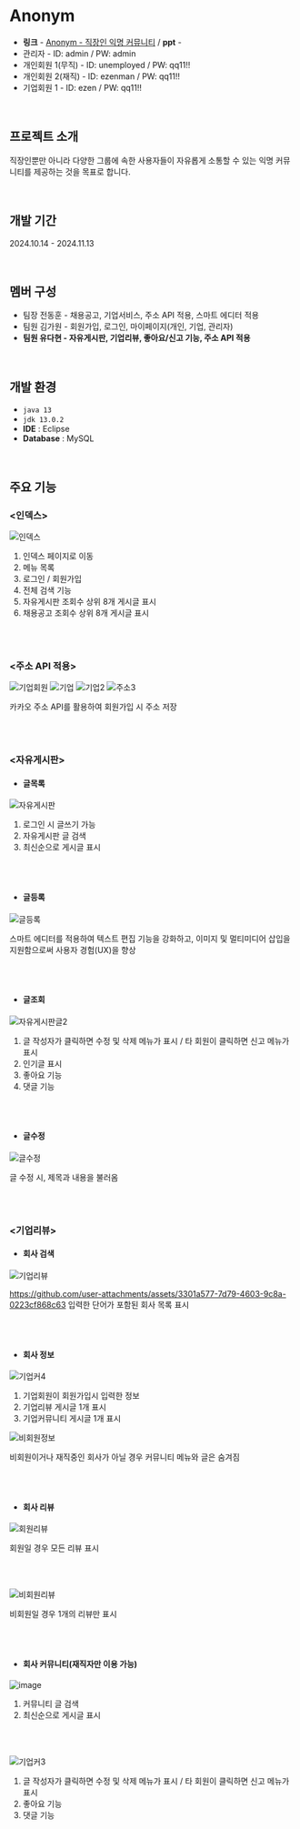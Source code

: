 # Anonym
- **링크** - [Anonym - 직장인 익명 커뮤니티](http://52.79.242.234:8080/Anonym/index.jsp) / **ppt** - 
- 관리자 - ID: admin / PW: admin
- 개인회원 1(무직) - ID: unemployed / PW: qq11!!  
- 개인회원 2(재직) - ID: ezenman / PW: qq11!!
- 기업회원 1 - ID: ezen / PW: qq11!!

<br>

## 프로젝트 소개
직장인뿐만 아니라 다양한 그룹에 속한 사용자들이 자유롭게 소통할 수 있는 익명 커뮤니티를 제공하는 것을 목표로 합니다.

<br>

## 개발 기간
2024.10.14 - 2024.11.13

<br>
  
## 멤버 구성
- 팀장 전동훈 - 채용공고, 기업서비스, 주소 API 적용, 스마트 에디터 적용
- 팀원 김가원 - 회원가입, 로그인, 마이페이지(개인, 기업, 관리자)
- **팀원 유다현 - 자유게시판, 기업리뷰, 좋아요/신고 기능, 주소 API 적용**

<br>

## 개발 환경
- `java 13`
- `jdk 13.0.2`
- **IDE** : Eclipse
- **Database** : MySQL
  
<br>

## 주요 기능

### <인덱스>
![인덱스](https://github.com/user-attachments/assets/08db223c-d979-4fca-98c9-0a8564ad3219)

1. 인덱스 페이지로 이동
2. 메뉴 목록
3. 로그인 / 회원가입
4. 전체 검색 기능
5. 자유게시판 조회수 상위 8개 게시글 표시
6. 채용공고 조회수 상위 8개 게시글 표시

<br><br>

### <주소 API 적용>
![기업회원](https://github.com/user-attachments/assets/5904c051-592f-4abb-81de-e20b310b554f)
![기업](https://github.com/user-attachments/assets/cd68d8d9-6a9e-47d0-ae80-2164aac86ecf)
![기업2](https://github.com/user-attachments/assets/5da5733b-26b1-43b0-a6d4-e8ed39ef6f8a)
![주소3](https://github.com/user-attachments/assets/704f11a7-57e4-48cf-92ae-c29293cd935c)

카카오 주소 API를 활용하여 회원가입 시 주소 저장

<br><br>

### <자유게시판>
- #### 글목록
![자유게시판](https://github.com/user-attachments/assets/4d70310c-7c03-4879-b7ed-702094fa3b43)

1. 로그인 시 글쓰기 가능
2. 자유게시판 글 검색
3. 최신순으로 게시글 표시 

<br><br>

- #### 글등록
![글등록](https://github.com/user-attachments/assets/4d961635-dfa4-4aa7-b06e-959e1180c7b8)

스마트 에디터를 적용하여 텍스트 편집 기능을 강화하고, 이미지 및 멀티미디어 삽입을 지원함으로써 사용자 경험(UX)을 향상

<br><br>

- #### 글조회
![자유게시판글2](https://github.com/user-attachments/assets/b404bd8c-96fa-4df5-b936-c70da601bd42)

1. 글 작성자가 클릭하면 수정 및 삭제 메뉴가 표시 / 타 회원이 클릭하면 신고 메뉴가 표시
2. 인기글 표시
3. 좋아요 기능
4. 댓글 기능

<br><br>

- #### 글수정
![글수정](https://github.com/user-attachments/assets/4bfb6508-0e59-48c0-91b1-b0452e97c6bd)

글 수정 시, 제목과 내용을 불러옴

<br><br>

### <기업리뷰>
- #### 회사 검색
![기업리뷰](https://github.com/user-attachments/assets/0c839859-2b3a-4c30-a09d-0f78d8052251)

https://github.com/user-attachments/assets/3301a577-7d79-4603-9c8a-0223cf868c63
입력한 단어가 포함된 회사 목록 표시

<br><br>

- #### 회사 정보
![기업커4](https://github.com/user-attachments/assets/76900910-ca63-4499-a947-28c93ce9d87f)

1. 기업회원이 회원가입시 입력한 정보
2. 기업리뷰 게시글 1개 표시
3. 기업커뮤니티 게시글 1개 표시

![비회원정보](https://github.com/user-attachments/assets/c1c0a3ec-7281-4b80-a298-90ecfc10cc31)

비회원이거나 재직중인 회사가 아닐 경우 커뮤니티 메뉴와 글은 숨겨짐

<br><br>

- #### 회사 리뷰
![회원리뷰](https://github.com/user-attachments/assets/463ca759-91a9-4ddc-becc-8585916a0817)

회원일 경우 모든 리뷰 표시

<br><br>

![비회원리뷰](https://github.com/user-attachments/assets/67ab69b1-523d-44d7-9955-1f2ded22648a)

비회원일 경우 1개의 리뷰만 표시

<br><br>

- #### 회사 커뮤니티(재직자만 이용 가능)
![image](https://github.com/user-attachments/assets/385984b9-b9cb-45ce-a72b-c7e4908faad2)

1. 커뮤니티 글 검색
2. 최신순으로 게시글 표시

<br><br>
   
![기업커3](https://github.com/user-attachments/assets/8a130593-f6f4-42a3-9b83-dac45d315213)

1. 글 작성자가 클릭하면 수정 및 삭제 메뉴가 표시 / 타 회원이 클릭하면 신고 메뉴가 표시
2. 좋아요 기능
3. 댓글 기능

<br>
